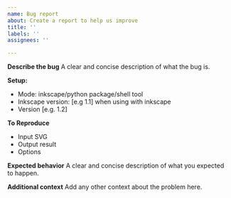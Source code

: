 ```yaml
---
name: Bug report
about: Create a report to help us improve
title: ''
labels: ''
assignees: ''

---
```


**Describe the bug**
A clear and concise description of what the bug is.

**Setup:**
 - Mode: inkscape/python package/shell tool
 - Inkscape version: [e.g 1.1] when using with inkscape
 - Version [e.g. 1.2]

**To Reproduce**
 - Input SVG
 - Output result
 - Options


**Expected behavior**
A clear and concise description of what you expected to happen.

**Additional context**
Add any other context about the problem here.
